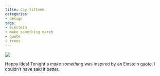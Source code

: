 ```yaml
---
title: day fifteen
categories:
- design
tags:
- einstein
- make something march
- quote
- trees
---
```


![](/blog/old-uploads/2012/03/15.png)

Happy Ides! Tonight's _make something_ was inspired by an Einstein [quote](http://quotevadis.com/post/15684780675/albert-einstein-everybody-is-a-genius). I couldn't have said it better.
